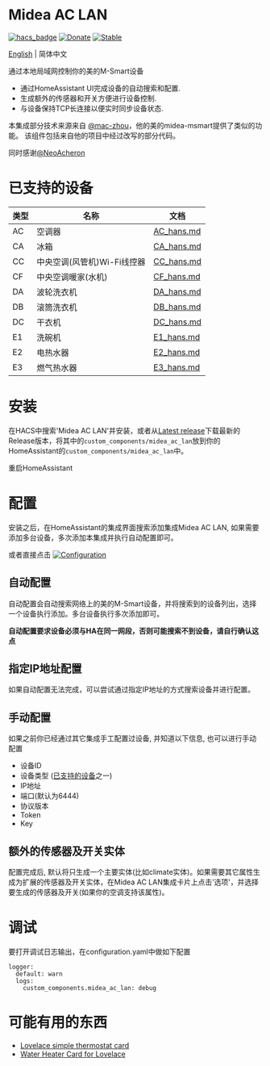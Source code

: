 # Midea AC LAN
[![hacs_badge](https://img.shields.io/badge/HACS-Default-blue.svg)](https://github.com/hacs/integration)
[![Donate](https://img.shields.io/badge/donate-BuyMeCoffee-blue.svg)](https://www.buymeacoffee.com/georgezhao2010)
[![Stable](https://img.shields.io/github/v/release/georgezhao2010/midea_ac_lan)](https://github.com/georgezhao2010/midea_ac_lan/releases/latest)

[English](https://github.com/georgezhao2010/midea_ac_lan/blob/master/README.md) | 简体中文

通过本地局域网控制你的美的M-Smart设备

- 通过HomeAssistant UI完成设备的自动搜索和配置.
- 生成额外的传感器和开关方便进行设备控制.
- 与设备保持TCP长连接以便实时同步设备状态.

本集成部分技术来源来自 [@mac-zhou](https://github.com/mac-zhou/midea-msmart)，他的美的midea-msmart提供了类似的功能。 该组件包括来自他的项目中经过改写的部分代码。

同时感谢[@NeoAcheron](https://github.com/NeoAcheron/midea-ac-py)

# 已支持的设备

 类型 | 名称 |文档
 --- | --- | ---
 AC | 空调器 | [AC_hans.md](https://github.com/georgezhao2010/midea_ac_lan/blob/master/doc/AC_hans.md)
 CA | 冰箱 | [CA_hans.md](https://github.com/georgezhao2010/midea_ac_lan/blob/master/doc/CA_hans.md)
 CC | 中央空调(风管机)Wi-Fi线控器 | [CC_hans.md](https://github.com/georgezhao2010/midea_ac_lan/blob/master/doc/CC_hans.md)
 CF | 中央空调暖家(水机) | [CF_hans.md](https://github.com/georgezhao2010/midea_ac_lan/blob/master/doc/CF_hans.md)
 DA | 波轮洗衣机 | [DA_hans.md](https://github.com/georgezhao2010/midea_ac_lan/blob/master/doc/DA_hans.md)
 DB | 滚筒洗衣机 | [DB_hans.md](https://github.com/georgezhao2010/midea_ac_lan/blob/master/doc/DB_hans.md)
 DC | 干衣机 | [DC_hans.md](https://github.com/georgezhao2010/midea_ac_lan/blob/master/doc/DC_hans.md)
 E1 | 洗碗机 | [E1_hans.md](https://github.com/georgezhao2010/midea_ac_lan/blob/master/doc/E1_hans.md)
 E2 | 电热水器 | [E2_hans.md](https://github.com/georgezhao2010/midea_ac_lan/blob/master/doc/E2_hans.md)
 E3 | 燃气热水器 | [E3_hans.md](https://github.com/georgezhao2010/midea_ac_lan/blob/master/doc/E3_hans.md)

# 安装
在HACS中搜索'Midea AC LAN'并安装，或者从[Latest release](https://github.com/georgezhao2010/midea_ac_lan/releases/latest)下载最新的Release版本，将其中的`custom_components/midea_ac_lan`放到你的HomeAssistant的`custom_components/midea_ac_lan`中。

重启HomeAssistant

# 配置
安装之后，在HomeAssistant的集成界面搜索添加集成Midea AC LAN, 如果需要添加多台设备，多次添加本集成并执行自动配置即可。

或者直接点击 [![Configuration](https://my.home-assistant.io/badges/config_flow_start.svg)](https://my.home-assistant.io/redirect/config_flow_start?domain=midea_ac_lan)

## 自动配置
自动配置会自动搜索网络上的美的M-Smart设备，并将搜索到的设备列出，选择一个设备执行添加。多台设备执行多次添加即可。

**自动配置要求设备必须与HA在同一网段，否则可能搜索不到设备，请自行确认这点**

## 指定IP地址配置
如果自动配置无法完成，可以尝试通过指定IP地址的方式搜索设备并进行配置。

## 手动配置
如果之前你已经通过其它集成手工配置过设备, 并知道以下信息, 也可以进行手动配置
- 设备ID
- 设备类型 ([已支持的设备](https://github.com/georgezhao2010/midea_ac_lan/blob/master/README_hans.md#%E5%B7%B2%E6%94%AF%E6%8C%81%E7%9A%84%E8%AE%BE%E5%A4%87)之一)
- IP地址
- 端口(默认为6444)
- 协议版本
- Token
- Key


## 额外的传感器及开关实体

配置完成后, 默认将只生成一个主要实体(比如climate实体)。如果需要其它属性生成为扩展的传感器及开关实体，在Midea AC LAN集成卡片上点击'选项'，并选择要生成的传感器及开关(如果你的空调支持该属性)。


# 调试
要打开调试日志输出，在configuration.yaml中做如下配置
```
logger:
  default: warn
  logs:
    custom_components.midea_ac_lan: debug
```

# 可能有用的东西
- [Lovelace simple thermostat card](https://github.com/nervetattoo/simple-thermostat)
- [Water Heater Card for Lovelace](https://github.com/rsnodgrass/water-heater-card)
